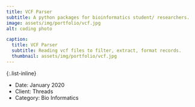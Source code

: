 ```yaml
---
title: VCF Parser
subtitle: A python packages for bioinformatics student/ researchers.
image: assets/img/portfolio/vcf.jpg
alt: coding photo

caption:
  title: VCF Parser
  subtitle: Reading vcf files to filter, extract, format records.
  thumbnail: assets/img/portfolio/vcf.jpg
---
```

<!-- Use this area to describe your project. **Markdown** supported. This entry (project1.md) uses links for the image sources. All other projects in the portfolio use local images. Both work just fine! Lorem ipsum dolor sit amet, consectetur adipisicing elit.  -->


{:.list-inline}
- Date: January 2020
- Client: Threads
- Category: Bio Informatics

